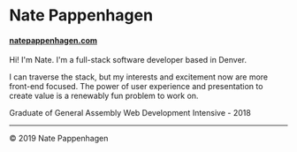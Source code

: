 # Nate Pappenhagen

#### [natepappenhagen.com](http://natepappenhagen.com)

Hi! I'm Nate. I'm a full-stack software developer based in Denver.

I can traverse the stack, but my interests and excitement now are more front-end focused. The power of user experience and presentation to create value is a renewably fun problem to work on.

Graduate of General Assembly Web Development Intensive - 2018

---

© 2019 Nate Pappenhagen
